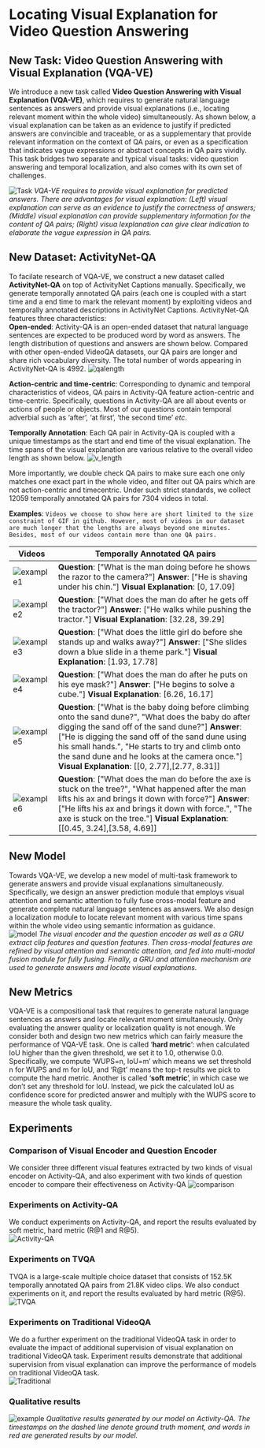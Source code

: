 # Locating Visual Explanation for Video Question Answering

## New Task: Video Question Answering with Visual Explanation (VQA-VE)

We introduce a new task called **Video Question Answering with Visual Explanation (VQA-VE)**, which requires to generate natural language sentences as answers and provide visual explanations (i.e., locating relevant moment within the whole video) simultaneously. As shown below, a visual explanation can be taken as an evidence to justify if predicted answers are convincible and traceable, or as a supplementary that provide relevant information on the context of QA pairs, or even as a specification that indicates vague expressions or abstract concepts in QA pairs vividly. This task bridges two separate and typical visual tasks: video question answering and temporal localization, and also comes with its own set of challenges.

![Task](https://github.com/VQA-VE/VQA-VE/blob/master/pic/task.jpg "An overview of our task")
*VQA-VE requires to provide visual explanation for predicted answers. There are advantages for visual explanation: (Left) visual explanation can serve as an evidence to justify the correctness of answers; (Middle) visual explanation can provide supplementary information for the content of QA pairs; (Right) visua lexplanation can give clear indication to elaborate the vague expression in QA pairs.*

## New Dataset: ActivityNet-QA
To facilate research of VQA-VE, we construct a new dataset called **ActivityNet-QA** on top of ActivityNet Captions manually. Specifically, we generate temporally annotated QA pairs (each one is coupled with a start time and a end time to mark the relevant moment) by exploiting videos and temporally annotated descriptions in ActivityNet Captions. ActivityNet-QA features three characteristics:  
**Open-ended**: Activity-QA is an open-ended dataset that natural language sentences are expected to be produced word by word as answers. The length distribution of questions and answers are shown below. Compared with other open-ended VideoQA datasets, our QA pairs are longer and share rich vocabulary diversity. The total number of words appearing in ActivityNet-QA is 4992.
![qalength](https://github.com/VQA-VE/VQA-VE/blob/master/pic/qalength.jpg "Question and answer length distribution of Activity-QA")

**Action-centric and time-centric**: Corresponding to dynamic and temporal characteristics of videos, QA pairs in Activity-QA feature action-centric and time-centric. Specifically, questions in Activity-QA are all about events or actions of people or objects. Most of our questions contain temporal adverbial such as ‘after’, ‘at first’, ‘the second time’ *etc*.
  
**Temporally Annotation**: Each QA pair in Activity-QA is coupled with a unique timestamps as the start and end time of the visual explanation. The time spans of the visual explanation are various relative to the overall video length as shown below.
![v_length](https://github.com/VQA-VE/VQA-VE/blob/master/pic/videolength.jpg "Visual explanation length distribution of Activity-QA")
  
More importantly, we double check QA pairs to make sure each one only matches one exact part in the whole video, and filter out QA pairs which are not action-centric and timecentric. Under such strict standards, we collect 12059 temporally annotated QA pairs for 7304 videos in total.

**Examples**: `Videos we choose to show here are short limited to the size constraint of GIF in github. However, most of videos in our dataset are much longer that the lengths are always beyond one minutes. Besides, most of our videos contain more than one QA pairs.`

| Videos | Temporally Annotated QA pairs |
| ---- | ---- |
|![example1](https://github.com/VQA-VE/VQA-VE/blob/master/pic/example1.gif "Example1") | **Question**: ["What is the man doing before he shows the razor to the camera?"]  **Answer**: ["He is shaving under his chin."]  **Visual Explanation**: [0, 17.09]  |
|![example2](https://github.com/VQA-VE/VQA-VE/blob/master/pic/example2.gif "Example2") | **Question**: ["What does the man do after he gets off the tractor?"]  **Answer**: ["He walks while pushing the tractor."]  **Visual Explanation**: [32.28, 39.29]  |
|![example3](https://github.com/VQA-VE/VQA-VE/blob/master/pic/example3.gif "Example3") | **Question**: ["What does the little girl do before she stands up and walks away?"]  **Answer**: ["She slides down a blue slide in a theme park."]  **Visual Explanation**: [1.93, 17.78]  |
|![example4](https://github.com/VQA-VE/VQA-VE/blob/master/pic/example4.gif "Example4") | **Question**: ["What does the man do after he puts on his eye mask?"]  **Answer**: ["He begins to solve a cube."]  **Visual Explanation**: [6.26, 16.17]  |
|![example5](https://github.com/VQA-VE/VQA-VE/blob/master/pic/example5.gif "Example5") | **Question**: ["What is the baby doing before climbing onto the sand dune?", "What does the baby do after digging the sand off of the sand dune?"]  **Answer**: ["He is digging the sand off of the sand dune using his small hands.", "He starts to try and climb onto the sand dune and he looks at the camera once."]  **Visual Explanation**: [[0, 2.77],[2.77, 8.31]] |
|![example6](https://github.com/VQA-VE/VQA-VE/blob/master/pic/example6.gif "Example6") | **Question**: ["What does the man do before the axe is stuck on the tree?", "What happened after the man lifts his ax and brings it down with force?"]  **Answer**: ["He lifts his ax and brings it down with force.", "The axe is stuck on the tree."]  **Visual Explanation**: [[0.45, 3.24],[3.58, 4.69]]  |


## New Model
Towards VQA-VE, we develop a new model of multi-task framework to generate answers and provide visual explanations simultaneously. Specifically, we design an answer prediction module that employs visual attention and semantic attention to fully fuse cross-modal feature and generate complete natural language sentences as answers. We also design a localization module to locate relevant moment with various time spans within the whole video using semantic information as guidance.  
![model](https://github.com/VQA-VE/VQA-VE/blob/master/pic/model.jpg "An overview of our model")
*The visual encoder and the question encoder as well as a GRU extract clip features and question
features. Then cross-modal features are refined by visual attention and semantic attention, and fed into multi-modal fusion module for fully fusing. Finally, a GRU and attention mechanism are used to generate answers and locate visual explanations.*

## New Metrics
VQA-VE is a compositional task that requires to generate natural language sentences as answers and locate relevant moment simultaneously. Only evaluating the answer quality or localization quality is not enough. We consider both and design two new metrics which can fairly measure the performance of VQA-VE task. One is called ‘**hard metric**’: when calculated IoU higher than the given threshold, we set it to 1.0, otherwise 0.0. Specifically, we compute ‘WUPS=n, IoU=m’ which means we set threshold n for WUPS and m for IoU, and ‘R@t’ means the top-t results we pick to compute the hard metric. Another is called ‘**soft metric**’, in which case we don’t set any threshold for IoU. Instead, we pick the calculated IoU as confidence score for predicted answer and multiply with the WUPS score to measure the whole task quality.

## Experiments

### Comparison of Visual Encoder and Question Encoder
We consider three different visual features extracted by two kinds of visual encoder on Activity-QA, and also experiment with two kinds of question encoder to compare their effectiveness on Activity-QA
![comparison](https://github.com/VQA-VE/VQA-VE/blob/master/pic/comparison.jpg "Performance comparison of different visual encoders and different question encoders")
### Experiments on Activity-QA
We conduct experiments on Activity-QA, and report the results evaluated by soft metric, hard metric (R@1 and R@5).   
![Activity-QA](https://github.com/VQA-VE/VQA-VE/blob/master/pic/Activity-QA.jpg "Experiment results on Activity-QA")
### Experiments on TVQA
TVQA is a large-scale multiple choice dataset that consists of 152.5K temporally annotated QA pairs from 21.8K video clips. We also conduct experiments on it, and report the results evaluated by hard metric (R@5).   
![TVQA](https://github.com/VQA-VE/VQA-VE/blob/master/pic/TVQA.jpg "Experiment results on TVQA")
### Experiments on Traditional VideoQA
We do a further experiment on the traditional VideoQA task in order to evaluate the impact of additional supervision of visual explanation on traditional VideoQA task. Experiment results demonstrate that additional supervision from visual explanation can improve the performance of models on traditional VideoQA task.  
![Traditional](https://github.com/VQA-VE/VQA-VE/blob/master/pic/Traditional.jpg "Experiment results on traditional VideoQA task")
### Qualitative results  
![example](https://github.com/VQA-VE/VQA-VE/blob/master/pic/example.jpg "Qualitative results generated by our model on Activity-QA")
*Qualitative results generated by our model on Activity-QA. The timestamps on the dashed line denote ground truth moment, and
words in red are generated results by our model.*
